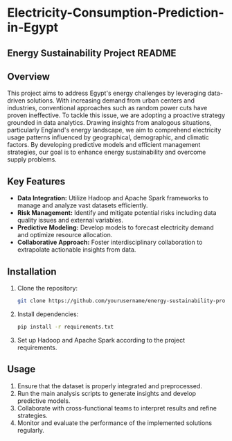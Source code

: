 # Electricity-Consumption-Prediction-in-Egypt
##  **Energy Sustainability Project README**

## Overview
This project aims to address Egypt's energy challenges by leveraging data-driven solutions. With increasing demand from urban centers and industries, conventional approaches such as random power cuts have proven ineffective. To tackle this issue, we are adopting a proactive strategy grounded in data analytics. Drawing insights from analogous situations, particularly England's energy landscape, we aim to comprehend electricity usage patterns influenced by geographical, demographic, and climatic factors. By developing predictive models and efficient management strategies, our goal is to enhance energy sustainability and overcome supply problems.

## Key Features
- **Data Integration:** Utilize Hadoop and Apache Spark frameworks to manage and analyze vast datasets efficiently.
- **Risk Management:** Identify and mitigate potential risks including data quality issues and external variables.
- **Predictive Modeling:** Develop models to forecast electricity demand and optimize resource allocation.
- **Collaborative Approach:** Foster interdisciplinary collaboration to extrapolate actionable insights from data.

## Installation
1. Clone the repository:
    ```bash
    git clone https://github.com/yourusername/energy-sustainability-project.git
    ```
2. Install dependencies:
    ```bash
    pip install -r requirements.txt
    ```
3. Set up Hadoop and Apache Spark according to the project requirements.

## Usage
1. Ensure that the dataset is properly integrated and preprocessed.
2. Run the main analysis scripts to generate insights and develop predictive models.
3. Collaborate with cross-functional teams to interpret results and refine strategies.
4. Monitor and evaluate the performance of the implemented solutions regularly.
